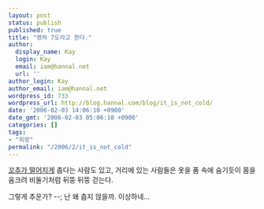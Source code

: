 ```yaml
---
layout: post
status: publish
published: true
title: "영하 7도라고 한다."
author:
  display_name: Kay
  login: Kay
  email: iam@hannal.net
  url: ''
author_login: Kay
author_email: iam@hannal.net
wordpress_id: 733
wordpress_url: http://blog.hannal.com/blog/it_is_not_cold/
date: '2006-02-03 14:06:10 +0900'
date_gmt: '2006-02-03 05:06:10 +0900'
categories: []
tags:
- "희망"
permalink: "/2006/2/it_is_not_cold"
---
```

<p><a href="http://blog.naver.com/kickthebaby/20021267181">꼬추가 떨어지게</a> 춥다는 사람도 있고, 거리에 있는 사람들은 옷을 품 속에 숨기듯이 몸을 움크려 비둘기처럼 뒤뚱 뒤뚱 걷는다.</p>
<p>그렇게 추운가? --; 난 왜 춥지 않을까. 이상하네...</p>

